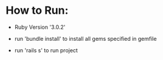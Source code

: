 # How to Run:

* Ruby Version '3.0.2'

* run 'bundle install' to install all gems specified in gemfile

* run 'rails s' to run project
